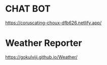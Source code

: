 

# CHAT BOT

https://coruscating-choux-dfb626.netlify.app/



# Weather Reporter

https://gokulviji.github.io/Weather/



